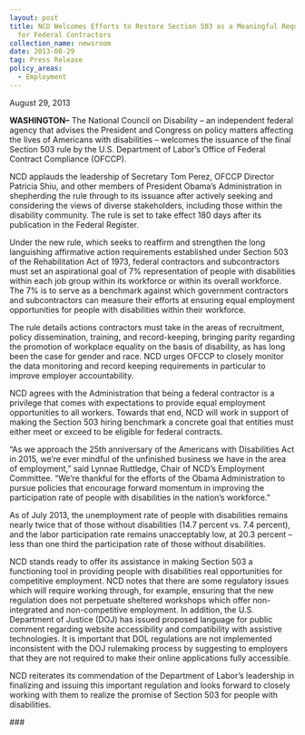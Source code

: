 ```yaml
---
layout: post
title: NCD Welcomes Efforts to Restore Section 503 as a Meaningful Requirement
  for Federal Contractors
collection_name: newsroom
date: 2013-08-29
tag: Press Release
policy_areas:
  - Employment
---
```

August 29, 2013

**WASHINGTON–** The National Council on Disability – an independent federal agency that advises the President and Congress on policy matters affecting the lives of Americans with disabilities – welcomes the issuance of the final Section 503 rule by the U.S. Department of Labor’s Office of Federal Contract Compliance (OFCCP).

NCD applauds the leadership of Secretary Tom Perez, OFCCP Director Patricia Shiu, and other members of President Obama’s Administration in shepherding the rule through to its issuance after actively seeking and considering the views of diverse stakeholders, including those within the disability community. The rule is set to take effect 180 days after its publication in the Federal Register.

Under the new rule, which seeks to reaffirm and strengthen the long languishing affirmative action requirements established under Section 503 of the Rehabilitation Act of 1973, federal contractors and subcontractors must set an aspirational goal of 7% representation of people with disabilities within each job group within its workforce or within its overall workforce. The 7% is to serve as a benchmark against which government contractors and subcontractors can measure their efforts at ensuring equal employment opportunities for people with disabilities within their workforce.

The rule details actions contractors must take in the areas of recruitment, policy dissemination, training, and record-keeping, bringing parity regarding the promotion of workplace equality on the basis of disability, as has long been the case for gender and race. NCD urges OFCCP to closely monitor the data monitoring and record keeping requirements in particular to improve employer accountability.

NCD agrees with the Administration that being a federal contractor is a privilege that comes with expectations to provide equal employment opportunities to all workers. Towards that end, NCD will work in support of making the Section 503 hiring benchmark a concrete goal that entities must either meet or exceed to be eligible for federal contracts.

“As we approach the 25th anniversary of the Americans with Disabilities Act in 2015, we’re ever mindful of the unfinished business we have in the area of employment,” said Lynnae Ruttledge, Chair of NCD’s Employment Committee. “We’re thankful for the efforts of the Obama Administration to pursue policies that encourage forward momentum in improving the participation rate of people with disabilities in the nation’s workforce.”

As of July 2013, the unemployment rate of people with disabilities remains nearly twice that of those without disabilities (14.7 percent vs. 7.4 percent), and the labor participation rate remains unacceptably low, at 20.3 percent – less than one third the participation rate of those without disabilities.

NCD stands ready to offer its assistance in making Section 503 a functioning tool in providing people with disabilities real opportunities for competitive employment. NCD notes that there are some regulatory issues which will require working through, for example, ensuring that the new regulation does not perpetuate sheltered workshops which offer non-integrated and non-competitive employment. In addition, the U.S. Department of Justice (DOJ) has issued proposed language for public comment regarding website accessibility and compatibility with assistive technologies. It is important that DOL regulations are not implemented inconsistent with the DOJ rulemaking process by suggesting to employers that they are not required to make their online applications fully accessible.

NCD reiterates its commendation of the Department of Labor’s leadership in finalizing and issuing this important regulation and looks forward to closely working with them to realize the promise of Section 503 for people with disabilities.

\###